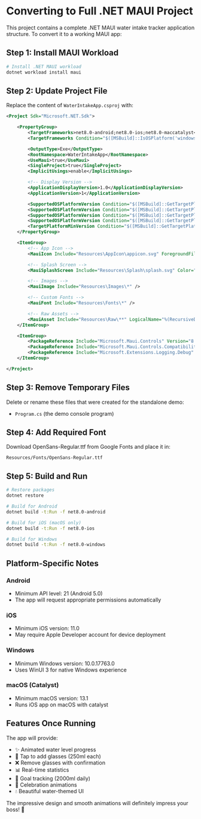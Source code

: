 # Converting to Full .NET MAUI Project

This project contains a complete .NET MAUI water intake tracker application structure. To convert it to a working MAUI app:

## Step 1: Install MAUI Workload

```bash
# Install .NET MAUI workload
dotnet workload install maui
```

## Step 2: Update Project File

Replace the content of `WaterIntakeApp.csproj` with:

```xml
<Project Sdk="Microsoft.NET.Sdk">

	<PropertyGroup>
		<TargetFrameworks>net8.0-android;net8.0-ios;net8.0-maccatalyst</TargetFrameworks>
		<TargetFrameworks Condition="$([MSBuild]::IsOSPlatform('windows'))">$(TargetFrameworks);net8.0-windows10.0.19041.0</TargetFrameworks>

		<OutputType>Exe</OutputType>
		<RootNamespace>WaterIntakeApp</RootNamespace>
		<UseMaui>true</UseMaui>
		<SingleProject>true</SingleProject>
		<ImplicitUsings>enable</ImplicitUsings>

		<!-- Display Version -->
		<ApplicationDisplayVersion>1.0</ApplicationDisplayVersion>
		<ApplicationVersion>1</ApplicationVersion>

		<SupportedOSPlatformVersion Condition="$([MSBuild]::GetTargetPlatformIdentifier('$(TargetFramework)')) == 'android'">21.0</SupportedOSPlatformVersion>
		<SupportedOSPlatformVersion Condition="$([MSBuild]::GetTargetPlatformIdentifier('$(TargetFramework)')) == 'ios'">11.0</SupportedOSPlatformVersion>
		<SupportedOSPlatformVersion Condition="$([MSBuild]::GetTargetPlatformIdentifier('$(TargetFramework)')) == 'maccatalyst'">13.1</SupportedOSPlatformVersion>
		<SupportedOSPlatformVersion Condition="$([MSBuild]::GetTargetPlatformIdentifier('$(TargetFramework)')) == 'windows'">10.0.17763.0</SupportedOSPlatformVersion>
		<TargetPlatformMinVersion Condition="$([MSBuild]::GetTargetPlatformIdentifier('$(TargetFramework)')) == 'windows'">10.0.17763.0</TargetPlatformMinVersion>
	</PropertyGroup>

	<ItemGroup>
		<!-- App Icon -->
		<MauiIcon Include="Resources\AppIcon\appicon.svg" ForegroundFile="Resources\AppIcon\appiconfg.svg" Color="#1E88E5" />

		<!-- Splash Screen -->
		<MauiSplashScreen Include="Resources\Splash\splash.svg" Color="#1E88E5" BaseSize="128,128" />

		<!-- Images -->
		<MauiImage Include="Resources\Images\*" />

		<!-- Custom Fonts -->
		<MauiFont Include="Resources\Fonts\*" />

		<!-- Raw Assets -->
		<MauiAsset Include="Resources\Raw\**" LogicalName="%(RecursiveDir)%(Filename)%(Extension)" />
	</ItemGroup>

	<ItemGroup>
		<PackageReference Include="Microsoft.Maui.Controls" Version="8.0.90" />
		<PackageReference Include="Microsoft.Maui.Controls.Compatibility" Version="8.0.90" />
		<PackageReference Include="Microsoft.Extensions.Logging.Debug" Version="8.0.0" />
	</ItemGroup>

</Project>
```

## Step 3: Remove Temporary Files

Delete or rename these files that were created for the standalone demo:
- `Program.cs` (the demo console program)

## Step 4: Add Required Font

Download OpenSans-Regular.ttf from Google Fonts and place it in:
```
Resources/Fonts/OpenSans-Regular.ttf
```

## Step 5: Build and Run

```bash
# Restore packages
dotnet restore

# Build for Android
dotnet build -t:Run -f net8.0-android

# Build for iOS (macOS only)
dotnet build -t:Run -f net8.0-ios

# Build for Windows
dotnet build -t:Run -f net8.0-windows
```

## Platform-Specific Notes

### Android
- Minimum API level: 21 (Android 5.0)
- The app will request appropriate permissions automatically

### iOS
- Minimum iOS version: 11.0
- May require Apple Developer account for device deployment

### Windows
- Minimum Windows version: 10.0.17763.0
- Uses WinUI 3 for native Windows experience

### macOS (Catalyst)
- Minimum macOS version: 13.1
- Runs iOS app on macOS with catalyst

## Features Once Running

The app will provide:
- ✨ Animated water level progress
- 🥤 Tap to add glasses (250ml each)
- ❌ Remove glasses with confirmation
- 📊 Real-time statistics
- 🎯 Goal tracking (2000ml daily)
- 🎉 Celebration animations
- 💧 Beautiful water-themed UI

The impressive design and smooth animations will definitely impress your boss! 🌟
